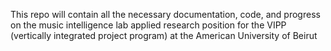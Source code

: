 This repo will contain all the necessary documentation, code, and progress on the music intelligence lab applied research position for the VIPP (vertically integrated project program) at the American University of Beirut
